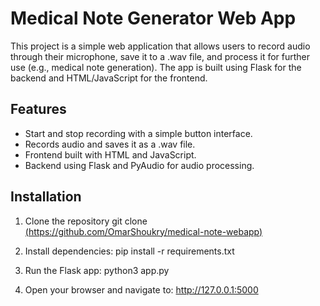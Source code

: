 # Medical Note Generator Web App

This project is a simple web application that allows users to record audio through their microphone, save it to a .wav file, and process it for further use (e.g., medical note generation). 
The app is built using Flask for the backend and HTML/JavaScript for the frontend.

## Features

* Start and stop recording with a simple button interface.
* Records audio and saves it as a .wav file.
* Frontend built with HTML and JavaScript.
* Backend using Flask and PyAudio for audio processing.

## Installation

1. Clone the repository
git clone [(https://github.com/OmarShoukry/medical-note-webapp)](https://github.com/OmarShoukry/medical-note-webapp/)

2. Install dependencies:
pip install -r requirements.txt

3. Run the Flask app:
python3 app.py

4. Open your browser and navigate to:
http://127.0.0.1:5000
